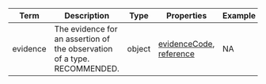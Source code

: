 |Term | Description | Type | Properties | Example | Enum|
| ---| ---| ---| ---| ---| --- |
| evidence | The evidence for an assertion of the observation of a type. RECOMMENDED. | object | [evidenceCode](./evidenceCode.md), [reference](./reference.md) | NA | NA|

